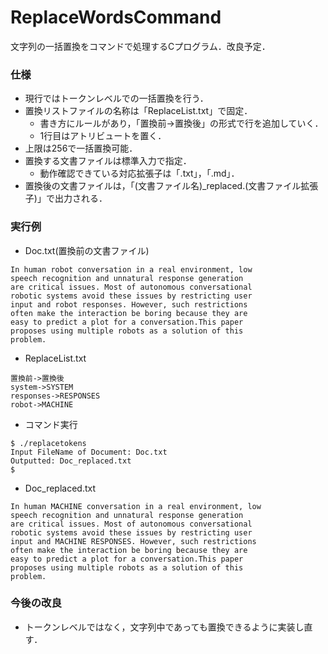 # ReplaceWordsCommand
文字列の一括置換をコマンドで処理するCプログラム．改良予定．

### 仕様
- 現行ではトークンレベルでの一括置換を行う．
- 置換リストファイルの名称は「ReplaceList.txt」で固定．
    - 書き方にルールがあり，「置換前->置換後」の形式で行を追加していく．
    - 1行目はアトリビュートを置く．
- 上限は256で一括置換可能．
- 置換する文書ファイルは標準入力で指定．
    - 動作確認できている対応拡張子は「.txt」，「.md」．
- 置換後の文書ファイルは，「(文書ファイル名)_replaced.(文書ファイル拡張子)」で出力される．

### 実行例
- Doc.txt(置換前の文書ファイル)
```
In human robot conversation in a real environment, low 
speech recognition and unnatural response generation 
are critical issues. Most of autonomous conversational 
robotic systems avoid these issues by restricting user 
input and robot responses. However, such restrictions 
often make the interaction be boring because they are 
easy to predict a plot for a conversation.This paper 
proposes using multiple robots as a solution of this 
problem.
```
- ReplaceList.txt
```
置換前->置換後
system->SYSTEM
responses->RESPONSES
robot->MACHINE
```
- コマンド実行
```
$ ./replacetokens
Input FileName of Document: Doc.txt
Outputted: Doc_replaced.txt
$ 
```
- Doc_replaced.txt
```
In human MACHINE conversation in a real environment, low 
speech recognition and unnatural response generation 
are critical issues. Most of autonomous conversational 
robotic systems avoid these issues by restricting user 
input and MACHINE RESPONSES. However, such restrictions 
often make the interaction be boring because they are 
easy to predict a plot for a conversation.This paper 
proposes using multiple robots as a solution of this 
problem.
```

### 今後の改良
- トークンレベルではなく，文字列中であっても置換できるように実装し直す．